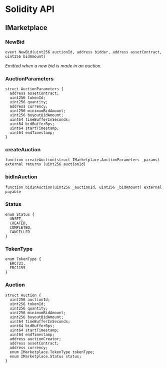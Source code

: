 # Solidity API

## IMarketplace

### NewBid

```solidity
event NewBid(uint256 auctionId, address bidder, address assetContract, uint256 bidAmount)
```

_Emitted when a new bid is made in an auction._

### AuctionParameters

```solidity
struct AuctionParameters {
  address assetContract;
  uint256 tokenId;
  uint256 quantity;
  address currency;
  uint256 minimumBidAmount;
  uint256 buyoutBidAmount;
  uint64 timeBufferInSeconds;
  uint64 bidBufferBps;
  uint64 startTimestamp;
  uint64 endTimestamp;
}
```

### createAuction

```solidity
function createAuction(struct IMarketplace.AuctionParameters _params) external returns (uint256 auctionId)
```

### bidInAuction

```solidity
function bidInAuction(uint256 _auctionId, uint256 _bidAmount) external payable
```

### Status

```solidity
enum Status {
  UNSET,
  CREATED,
  COMPLETED,
  CANCELLED
}
```

### TokenType

```solidity
enum TokenType {
  ERC721,
  ERC1155
}
```

### Auction

```solidity
struct Auction {
  uint256 auctionId;
  uint256 tokenId;
  uint256 quantity;
  uint256 minimumBidAmount;
  uint256 buyoutBidAmount;
  uint64 timeBufferInSeconds;
  uint64 bidBufferBps;
  uint64 startTimestamp;
  uint64 endTimestamp;
  address auctionCreator;
  address assetContract;
  address currency;
  enum IMarketplace.TokenType tokenType;
  enum IMarketplace.Status status;
}
```

